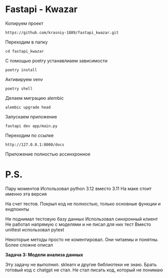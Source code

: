 # Fastapi - Kwazar

Копируем проект

`https://github.com/krasniy-1889/fastapi_kwazar.git`

Переходим в папку

`cd fastapi_kwazar`

С помощью poetry устанавлиаем зависимости

`poetry install`

Активируем venv

`poetry shell`

Делаем миграцию alembic

`alembic upgrade head`

Запускаем приложение

`fastapi dev app/main.py`

Переходим по ссылке

`http://127.0.0.1:8000/docs`

Приложение полностью ассинхронное


# P.S.

Пару моментов
Использовал python 3.12 вместо 3.11
На маке стоит именно эта версия

На счет тестов.
Покрыл код не полностью, только основные функции и ендпоинты

Не поднимал тестовую базу данных
Использовал синхронный клиент
Не работал напрямую с моделями и не писал для них тест
Вместо unittest использовал pytest

Некоторые методы просто не коментировал. Они читаемы и понятны. Более сложне описал

**Задача 3: Модели анализа данных**

Эту задачу не выполнил. sklearn и другие библиотеки не знаю. Брать готовый код с chatgpt не стал. Не стал писать код, который не понимаю










